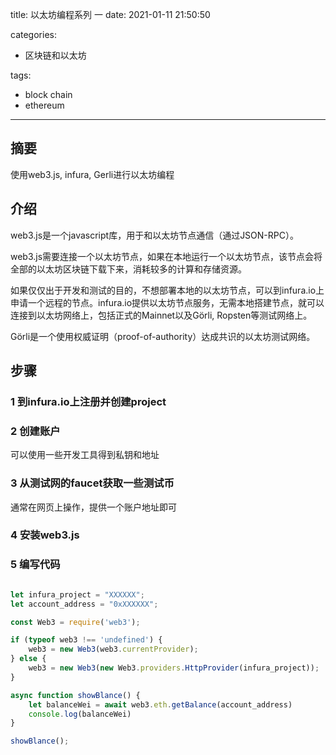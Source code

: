 title: 以太坊编程系列 一
date: 2021-01-11 21:50:50

categories:
- 区块链和以太坊

tags:
- block chain
- ethereum
---

## 摘要

使用web3.js, infura, Gerli进行以太坊编程

<!--more-->

## 介绍

web3.js是一个javascript库，用于和以太坊节点通信（通过JSON-RPC）。

web3.js需要连接一个以太坊节点，如果在本地运行一个以太坊节点，该节点会将全部的以太坊区块链下载下来，消耗较多的计算和存储资源。

如果仅仅出于开发和测试的目的，不想部署本地的以太坊节点，可以到infura.io上申请一个远程的节点。infura.io提供以太坊节点服务，无需本地搭建节点，就可以连接到以太坊网络上，包括正式的Mainnet以及Görli, Ropsten等测试网络上。

Görli是一个使用权威证明（proof-of-authority）达成共识的以太坊测试网络。

## 步骤

### 1 到infura.io上注册并创建project

### 2 创建账户
可以使用一些开发工具得到私钥和地址

### 3 从测试网的faucet获取一些测试币
通常在网页上操作，提供一个账户地址即可

### 4 安装web3.js

### 5 编写代码
```javascript

let infura_project = "XXXXXX";
let account_address = "0xXXXXXX";

const Web3 = require('web3');

if (typeof web3 !== 'undefined') {
    web3 = new Web3(web3.currentProvider);
} else {
    web3 = new Web3(new Web3.providers.HttpProvider(infura_project));
}

async function showBlance() {
    let balanceWei = await web3.eth.getBalance(account_address)
    console.log(balanceWei)
}

showBlance();
```